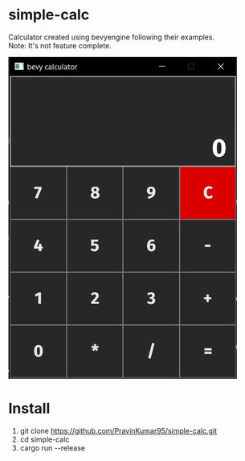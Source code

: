 # simple-calc
Calculator created using bevyengine following their examples.   
Note: It's not feature complete.

![image of simple calculator](/calc.PNG "bevy calc")

# Install 
1. git clone https://github.com/PravinKumar95/simple-calc.git
2. cd simple-calc
3. cargo run --release
